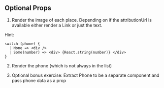 ## Optional Props

1. Render the image of each place. Depending on if the attributionUrl is available either render a Link or just the text.

Hint:

```
switch (phone) {
  | None => <div />
  | Some(number) => <div> {React.string(number)} </div>
}
```

2. Render the phone (which is not always in the list)

3. Optional bonus exercise: Extract Phone to be a separate component and pass phone data as a prop
